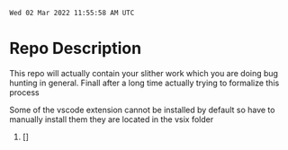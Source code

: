 `Wed 02 Mar 2022 11:55:58 AM UTC`

# Repo Description 

This repo will actually contain your slither work which you are doing bug hunting in general. Finall after a long time actually trying to formalize this process

Some of the vscode extension cannot be installed by default so have to manually install them they are located in the vsix folder 

1. []